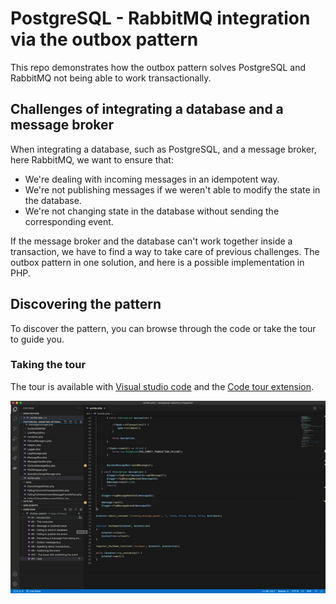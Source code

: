 # PostgreSQL - RabbitMQ integration via the outbox pattern

This repo demonstrates how the outbox pattern solves PostgreSQL and RabbitMQ not being able 
to work transactionally.

## Challenges of integrating a database and a message broker
When integrating a database, such as PostgreSQL, and a message broker, here RabbitMQ, we want to ensure that:
- We're dealing with incoming messages in an idempotent way.
- We're not publishing messages if we weren't able to modify the state in the database.
- We're not changing state in the database without sending the corresponding event.

If the message broker and the database can't work together inside a transaction, we have to find a way 
to take care of previous challenges. The outbox pattern in one solution, and here is a possible 
implementation in PHP.

## Discovering the pattern
To discover the pattern, you can browse through the code or take the tour to guide you.

### Taking the tour
The tour is available with [Visual studio code](https://code.visualstudio.com/) and the [Code tour extension](https://marketplace.visualstudio.com/items?itemName=vsls-contrib.codetour).

![Short demonstration of the tour in Visual studio code](./.tours/tour-example.gif)

